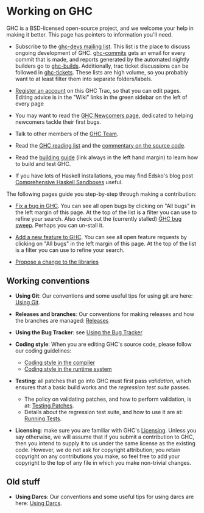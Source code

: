 # Working on GHC


GHC is a BSD-licensed open-source project, and we welcome your help in making it better.
This page has pointers to information you'll need.

- Subscribe to the [ ghc-devs mailing list](http://www.haskell.org/mailman/listinfo/ghc-devs).  This list is the place to discuss ongoing development of GHC. [ ghc-commits](http://www.haskell.org/mailman/listinfo/ghc-commits) gets an email for every commit that is made, and reports generated by the automated nightly builders go to [ ghc-builds](http://www.haskell.org/mailman/listinfo/ghc-builds). Additionally, trac ticket discussions can be followed in [ ghc-tickets](http://www.haskell.org/mailman/listinfo/ghc-tickets). These lists are high volume, so you probably want to at least filter them into separate folders/labels.

- [Register an account](/trac/ghc/register) on this GHC Trac, so that you can edit pages.  Editing advice is in the "Wiki" links in the green sidebar on the left of every page

- You may want to read the [GHC Newcomers page](newcomers), dedicated to helping newcomers tackle their first bugs.

- Talk to other members of the [GHC Team](team-ghc).

- Read the [GHC reading list](reading-list) and the [commentary on the source code](commentary).

- Read the [building guide](building) (link always in the left hand margin) to learn how to build and test GHC.

- If you have lots of Haskell installations, you may find Edsko's blog post [ Comprehensive Haskell Sandboxes](http://www.edsko.net/2013/02/10/comprehensive-haskell-sandboxes/) useful.


The following pages guide you step-by-step through making a contribution:

- [Fix a bug in GHC](working-conventions/fixing-bugs). You can see all open bugs by clicking on "All bugs" in the left margin of this page.  At the top of the list is a filter you can use to refine your search.  Also check out the (currently stalled) [GHC bug sweep](bug-sweep).  Perhaps you can un-stall it.

- [Add a new feature to GHC](working-conventions/adding-features). You can see all open feature requests by clicking on "All bugs" in the left margin of this page.  At the top of the list is a filter you can use to refine your search.

- [ Propose a change to the libraries](http://haskell.org/haskellwiki/Library_submissions)

## Working conventions

- **Using Git**: Our conventions and some useful tips for using git are here: [Using Git](working-conventions/git).

- **Releases and branches**: Our conventions for making releases and how the branches are managed: [Releases](working-conventions/releases)

- **Using the Bug Tracker**: see [Using the Bug Tracker](working-conventions/bug-tracker)

- **Coding style**: When you are editing GHC's source code, please follow our coding guidelines:

  - [Coding style in the compiler](commentary/coding-style)
  - [Coding style in the runtime system](commentary/rts/conventions)

- **Testing**: all patches that go into GHC must first pass *validation*, which ensures that a basic build works and the *regression test suite* passes.

  - The policy on validating patches, and how to perform validation, is at: [Testing Patches](testing-patches).
  - Details about the regression test suite, and how to use it are at: [Running Tests](building/running-tests).

- **Licensing**: make sure you are familiar with GHC's [Licensing](licensing).  Unless you say otherwise, we will assume that if you submit a contribution to GHC, then you intend to supply it to us under the same license as the existing code. However, we do not ask for copyright attribution; you retain copyright on any contributions you make, so feel free to add your copyright to the top of any file in which you make non-trivial changes.

## Old stuff

- **Using Darcs**: Our conventions and some useful tips for using darcs are here: [Using Darcs](working-conventions/darcs).
